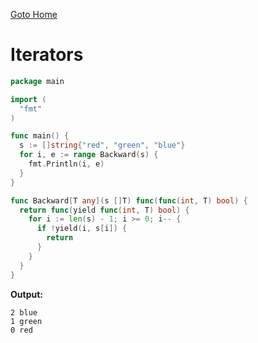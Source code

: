 [Goto Home](../README.md)

# Iterators

```go
package main

import (
  "fmt"
)

func main() {
  s := []string{"red", "green", "blue"}
  for i, e := range Backward(s) {
    fmt.Println(i, e)
  }
}

func Backward[T any](s []T) func(func(int, T) bool) {
  return func(yield func(int, T) bool) {
    for i := len(s) - 1; i >= 0; i-- {
      if !yield(i, s[i]) {
        return
      }
    }
  }
}
```

**Output:**

```
2 blue
1 green
0 red
```
